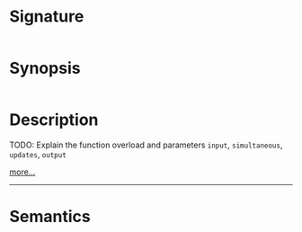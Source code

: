 # Signature
```vikid-signature
```

# Synopsis
```vikid-synopsis
```

# Description
TODO: Explain the function overload and parameters `input`, `simultaneous`, `updates`, `output`

[more...](http://reactivex.io/documentation/operators/merge.html)

----
# Semantics